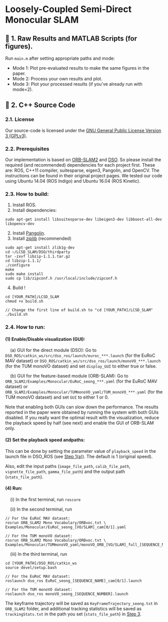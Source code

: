 #  **Loosely-Coupled Semi-Direct Monocular SLAM**

## :large_blue_diamond: 1. Raw Results and MATLAB Scripts (for figures).
Run `main.m` after setting appropriate paths and mode:
- Mode 1: Plot pre-evaluated results to make the same figures in the paper.
- Mode 2: Process your own results and plot.
- Mode 3: Plot your processed results (if you've already run with mode=2).

## :large_blue_diamond: 2. C++ Source Code
### 2.1. License
Our source-code is licensed under the [GNU General Public License Version 3 (GPLv3)](https://github.com/sunghoon031/LSV-SLAM/blob/master/LICENSE).

### 2.2. Prerequisites
Our implementation is based on [ORB-SLAM2](https://github.com/raulmur/ORB_SLAM2) and [DSO](https://github.com/JakobEngel/dso).
So please install the required (and recommended) dependencies for each project first.
These are: ROS, C++11 compiler, suitesparse, eigen3, Pangolin, and OpenCV. 
The instructions can be found in their original project pages.
We tested our code using Ubuntu 14.04 (ROS Indigo) and Ubuntu 16.04 (ROS Kinetic).

### 2.3. How to build:

1. Install ROS.
2. Install dependencies:
````
sudo apt-get install libsuitesparse-dev libeigen3-dev libboost-all-dev libopencv-dev
````
2. Install [Pangolin](https://github.com/stevenlovegrove/Pangolin).
3. Install [ziplib](https://github.com/JakobEngel/dso#ziplib-recommended) (recommended)
````
sudo apt-get install zlib1g-dev
cd ~/LCSD_SLAM/DSO/thirdparty
tar -zxvf libzip-1.1.1.tar.gz
cd libzip-1.1.1/
./configure
make
sudo make install
sudo cp lib/zipconf.h /usr/local/include/zipconf.h  
````
4. Build !
````
cd [YOUR_PATH]/LCSD_SLAM
chmod +x build.sh

// Change the first line of build.sh to "cd [YOUR_PATH]/LCSD_SLAM"
./build.sh
````


### 2.4. How to run: 

#### (1) Enable/Disable visualization (GUI):
&nbsp;&nbsp;&nbsp;&nbsp;(a) GUI for the direct module (DSO): Go to `DSO_ROS/catkin_ws/src/dso_ros/launch/euroc_***.launch` (for the EuRoC MAV dataset) or `DSO_ROS/catkin_ws/src/dso_ros/launch/monoVO_***.launch` (for the TUM monoVO dataset) and set `display_GUI` to either true or false.

&nbsp;&nbsp;&nbsp;&nbsp;(b) GUI for the feature-based module (ORB-SLAM): Go to `ORB_SLAM2/Examples/Monocular/EuRoC_seong_***.yaml` (for the EuRoC MAV dataset) or `ORB_SLAM2/Examples/Monocular/TUMmonoVO_yaml/TUM_monoVO_***.yaml` (for the TUM monoVO dataset) and set `GUI` to either 1 or 0.

Note that enabling both GUIs can slow down the performance. The results reported in the paper were obtained by running the system with both GUIs disabled. If you really want the optimal result with the visualization, reduce the playback speed by half (see next) and enable the GUI of ORB-SLAM only. 

#### (2) Set the playback speed andpaths:
This can be done by setting the parameter value of `playback_speed` in the launch file in DSO_ROS (see [Step 1(a)](https://github.com/sunghoon031/LCSD-SLAM/blob/master/README.md#1-enabledisable-visualization-gui)). The default is 1 (original speed).

Also, edit the input paths (`image_file_path`, `calib_file_path`, `vignette_file_path`, `gamma_file_path`) and the output path (`stats_file_path`).

#### (4) Run:
&nbsp;&nbsp;&nbsp;&nbsp;(i) In the first terminal, run `roscore`

&nbsp;&nbsp;&nbsp;&nbsp;(ii) In the second terminal, run


````
// For the EuRoC MAV dataset:
rosrun ORB_SLAM2 Mono Vocabulary/ORBvoc.txt \
Examples/Monocular/EuRoC_seong_[VO/SLAM]_cam[0/1].yaml 

// For the TUM monoVO dataset:
rosrun ORB_SLAM2 Mono Vocabulary/ORBvoc.txt \
Examples/Monocular/TUMmonoVO_yaml/monoVO_ORB_[VO/SLAM]_full_[SEQUENCE_NUMBER].yaml 
````
&nbsp;&nbsp;&nbsp;&nbsp;(iii) In the third terminal, run
````
cd [YOUR_PATH]/DSO_ROS/catkin_ws
source devel/setup.bash

// For the EuRoC MAV dataset:
roslaunch dso_ros EuRoC_seong_[SEQUENCE_NAME]_cam[0/1].launch

// For the TUM monoVO dataset:
roslaunch dso_ros monoVO_seong_[SEQUENCE_NUMBER].launch
````
The keyframe trajectory will be saved as `KeyFrameTrajectory_seong.txt` in `ORB_SLAM2` folder, and additional tracking statistics will be saved as `trackingStats.txt` in the path you set (`stats_file_path`) in [Step 3](https://github.com/sunghoon031/LCSD-SLAM/blob/master/README.md#3-set-paths).
